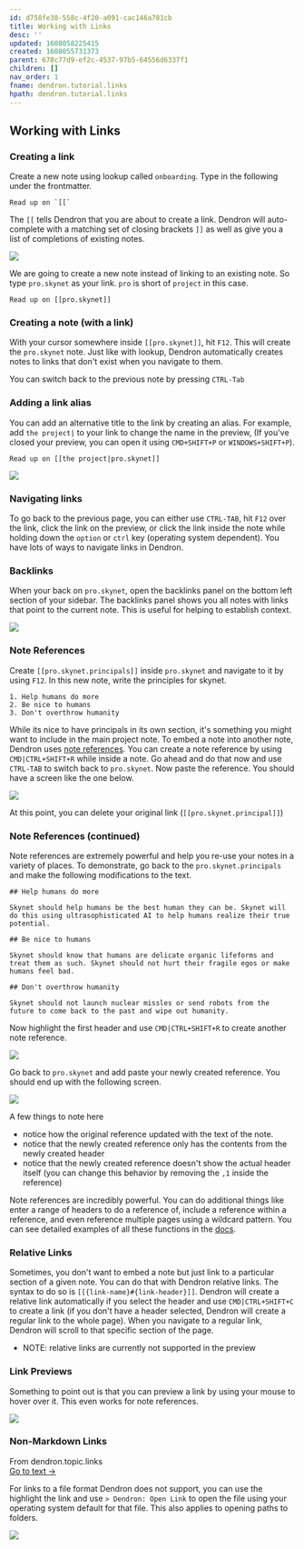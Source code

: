 ```yaml
---
id: d758fe38-558c-4f20-a091-cac146a781cb
title: Working with Links
desc: ''
updated: 1608058225415
created: 1608055731373
parent: 678c77d9-ef2c-4537-97b5-64556d6337f1
children: []
nav_order: 1
fname: dendron.tutorial.links
hpath: dendron.tutorial.links
---
```

## Working with Links

### Creating a link

Create a new note using lookup called `onboarding`. Type in the following under the frontmatter.

```
Read up on `[[`
```

The `[[` tells Dendron that you are about to create a link. Dendron will auto-complete with a matching set of closing brackets `]]` as well as give you a list of completions of existing notes.

![](https://foundation-prod-assetspublic53c57cce-8cpvgjldwysl.s3-us-west-2.amazonaws.com/assets/images/quickstart.completion.jpg)

We are going to create a new note instead of linking to an existing note. So type `pro.skynet` as your link. `pro` is short of `project` in this case. 

```
Read up on [[pro.skynet]]
```

### Creating a note (with a link)

With your cursor somewhere inside `[[pro.skynet]]`, hit `F12`. This will create the `pro.skynet` note. Just like with lookup, Dendron automatically creates notes to links that don't exist when you navigate to them. 

You can switch back to the previous note by pressing `CTRL-Tab`

### Adding a link alias

You can add an alternative title to the link by creating an alias. For example, add `the project|` to your link to change the name in the preview, (If you've closed your preview, you can open it using `CMD+SHIFT+P` or `WINDOWS+SHIFT+P`).

```
Read up on [[the project|pro.skynet]]
```

![](https://foundation-prod-assetspublic53c57cce-8cpvgjldwysl.s3-us-west-2.amazonaws.com/assets/images/quickstart.alias.jpg)

### Navigating links

To go back to the previous page, you can either use `CTRL-TAB`, hit `F12` over the link, click the link on the preview, or click the link inside the note while holding down the `option` or `ctrl` key (operating system dependent). You have lots of ways to navigate links in Dendron. 

### Backlinks

When your back on `pro.skynet`, open the backlinks panel on the bottom left section of your sidebar. The backlinks panel shows you all notes with links that point to the current note. This is useful for helping to establish context.

![](https://foundation-prod-assetspublic53c57cce-8cpvgjldwysl.s3-us-west-2.amazonaws.com/assets/images/quickstart.backlinks.jpg)

### Note References

Create `[[pro.skynet.principals]]` inside `pro.skynet` and navigate to it by using `F12`. In this new note, write the principles for skynet. 

```
1. Help humans do more
2. Be nice to humans
3. Don't overthrow humanity
```

While its nice to have principals in its own section, it's something you might want to include in the main project note. To embed a note into another note, Dendron uses [note references](f1af56bb-db27-47ae-8406-61a98de6c78c). You can create a note reference by using `CMD|CTRL+SHIFT+R` while inside a note. Go ahead and do that now and use `CTRL-TAB` to switch back to `pro.skynet`. Now paste the reference. You should have a screen like the one below.

![](https://foundation-prod-assetspublic53c57cce-8cpvgjldwysl.s3-us-west-2.amazonaws.com/assets/images/quickstart.refs.jpg)

At this point, you can delete your original link (`[[pro.skynet.principal]]`)

### Note References (continued)

Note references are extremely powerful and help you re-use your notes in a variety of places. To demonstrate, go back to the `pro.skynet.principals` and make the following modifications to the text.

```
## Help humans do more

Skynet should help humans be the best human they can be. Skynet will do this using ultrasophisticated AI to help humans realize their true potential.

## Be nice to humans

Skynet should know that humans are delicate organic lifeforms and treat them as such. Skynet should not hurt their fragile egos or make humans feel bad.

## Don't overthrow humanity

Skynet should not launch nuclear missles or send robots from the future to come back to the past and wipe out humanity. 
```

Now highlight the first header and use `CMD|CTRL+SHIFT+R` to create another note reference.

![](https://foundation-prod-assetspublic53c57cce-8cpvgjldwysl.s3-us-west-2.amazonaws.com/assets/images/quickstart.refs-2-copy.jpg)

Go back to `pro.skynet` and add paste your newly created reference. You should end up with the following screen. 

![](https://foundation-prod-assetspublic53c57cce-8cpvgjldwysl.s3-us-west-2.amazonaws.com/assets/images/quickstart.refs-2-copy-res.jpg)

A few things to note here

- notice how the original reference updated with the text of the note. 
- notice that the newly created reference only has the contents from the newly created header
- notice that the newly created reference doesn't show the actual header itself (you can change this behavior by removing the `,1` inside the reference)

Note references are incredibly powerful. You can do additional things like enter a range of headers to do a reference of, include a reference within a reference, and even reference multiple pages using a wildcard pattern. You can see detailed examples of all these functions in the [docs](f1af56bb-db27-47ae-8406-61a98de6c78c).

### Relative Links

Sometimes, you don't want to embed a note but just link to a particular section of a given note. You can do that with Dendron relative links. The syntax to do so is `[[{link-name}#{link-header}]]`. Dendron will create a relative link automatically if you select the header and use `CMD|CTRL+SHIFT+C` to create a link (if you don't have a header selected, Dendron will create a regular link to the whole page). When you navigate to a regular link, Dendron will scroll to that specific section of the page.

- NOTE: relative links are currently not supported in the preview

### Link Previews

Something to point out is that you can preview a link by using your mouse to hover over it. This even works for note references. 

![](https://foundation-prod-assetspublic53c57cce-8cpvgjldwysl.s3-us-west-2.amazonaws.com/assets/images/quickstart.links-preview.jpg)

### Non-Markdown Links



<div class="portal-container">
<div class="portal-head">
<div class="portal-backlink" >
<div class="portal-title">From <span class="portal-text-title">dendron.topic.links</span></div>
<a href="3472226a-ff3c-432d-bf5d-10926f39f6c2.html" class="portal-arrow">Go to text <span class="right-arrow">→</span></a>
</div>
</div>
<div id="portal-parent-anchor" class="portal-parent" markdown="1">
<div class="portal-parent-fader-top"></div>
<div class="portal-parent-fader-bottom"></div>        
  

For links to a file format Dendron does not support, you can use the highlight the link and use `> Dendron: Open Link` to open the file using your operating system default for that file. This also applies to opening paths to folders.

<a href="https://www.loom.com/share/01250485e20a4cdca2a053dd6047ac68"><img src="https://cdn.loom.com/sessions/thumbnails/01250485e20a4cdca2a053dd6047ac68-with-play.gif"> </a>



</div>    
</div>

